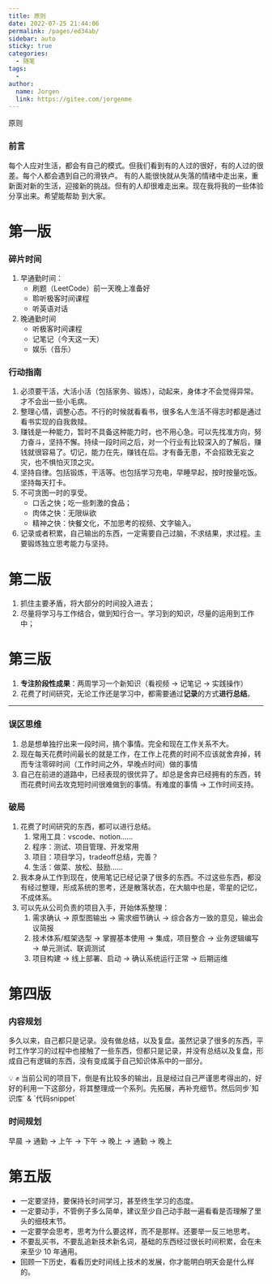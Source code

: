 ```yaml
---
title: 原则
date: 2022-07-25 21:44:06
permalink: /pages/ed34ab/
sidebar: auto
sticky: true
categories:
  - 随笔
tags:
  - 
author: 
  name: Jorgen
  link: https://gitee.com/jorgenme
---
```

原则

### 前言
每个人应对生活，都会有自己的模式。但我们看到有的人过的很好，有的人过的很差。每个人都会遇到自己的滑铁卢。
有的人能很快就从失落的情绪中走出来，重新面对新的生活，迎接新的挑战。但有的人却很难走出来。现在我将我的一些体验分享出来。希望能帮助
到大家。

<!-- more -->

# 第一版

### 碎片时间

1. 早通勤时间：
    - 刷题（LeetCode）前一天晚上准备好
    - 聆听极客时间课程
    - 听英语对话
2. 晚通勤时间
    - 听极客时间课程
    - 记笔记（今天这一天）
    - 娱乐（音乐）

### 行动指南

1. 必须要干活，大活小活（包括家务、锻炼），动起来，身体才不会觉得异常。才不会出一些小毛病。
2. 整理心情，调整心态。不行的时候就看看书，很多名人生活不得志时都是通过看书实现的自我救赎。
3. 赚钱是一种能力，暂时不具备这种能力时，也不用心急。可以先找准方向，努力奋斗，坚持不懈。持续一段时间之后，对一个行业有比较深入的了解后，赚钱就很容易了。切记，能力在先，赚钱在后。才有备无患，不会招致无妄之灾，也不惧怕灭顶之灾。
4. 坚持自律。包括锻炼，干活等。也包括学习充电，早睡早起，按时按量吃饭。坚持每天打卡。
5. 不可贪图一时的享受。
    - 口舌之快；吃一些刺激的食品；
    - 肉体之快：无限纵欲
    - 精神之快：快餐文化，不加思考的视频、文字输入。
6. 记录或者积累，自己输出的东西，一定需要自己过脑，不求结果，求过程。主要锻炼独立思考能力与坚持。


#  第二版
1. 抓住主要矛盾，将大部分的时间投入进去；
2. 尽量将学习与工作结合，做到知行合一。学习到的知识，尽量的运用到工作中；

# 第三版
1. **专注阶段性成果**：两周学习一个新知识（看视频 → 记笔记 → 实践操作）
2. 花费了时间研究，无论工作还是学习中，都需要通过**记录**的方式**进行总结**。

---

### 误区思维

1. 总是想单独拧出来一段时间，搞个事情。完全和现在工作关系不大。
2. 现在每天花费时间最长的就是工作，在工作上花费的时间不应该就舍弃掉，转而专注零碎时间（工作时间之外，早晚点时间）做的事情
3. 自己在前进的道路中，已经表现的很优异了。却总是舍弃已经拥有的东西，转而花费时间去攻克短时间很难做到的事情。有难度的事情 → 工作时间支持。

### 破局

1. 花费了时间研究的东西，都可以进行总结。
    1. 常用工具：vscode、notion......
    2. 程序：测试、项目管理、开发常用
    3. 项目：项目学习，tradeoff总结，完善？
    4. 生活：做菜、放松、鼓励......
2. 我本身从工作到现在，使用笔记已经记录了很多的东西。不过这些东西，都没有经过整理，形成系统的思考，还是散落状态，在大脑中也是，零星的记忆，不成体系。
3. 可以先从公司负责的项目入手，开始体系整理：
    1. 需求确认 → 原型图输出 → 需求细节确认 → 综合各方一致的意见，输出会议简报 
    2. 技术体系/框架选型 → 掌握基本使用 → 集成，项目整合 → 业务逻辑编写 → 单元测试、联调测试
    3. 项目构建 → 线上部署、启动 → 确认系统运行正常 → 后期运维

# 第四版
### 内容规划

多久以来，自己都只是记录。没有做总结，以及复盘。虽然记录了很多的东西，平时工作学习的过程中也接触了一些东西，但都只是记录，并没有总结以及复盘，形成自己有逻辑的东西，没有变成属于自己知识体系中的一部分。

<aside>
💡 ✊ 当前公司的项目下，倒是有比较多的输出，且是经过自己严谨思考得出的，好好的利用一下这部分，将其整理成一个系列。先拓展，再补充细节。然后同步`知识库` & `代码snippet`

</aside>

### 时间规划

早晨 → 通勤 → 上午 → 下午 → 晚上 → 通勤 → 晚上

# 第五版
- 一定要坚持，要保持长时间学习，甚至终生学习的态度。
- 一定要动手，不管例子多么简单，建议至少自己动手敲一遍看看是否理解了里头的细枝末节。
- 一定要学会思考，思考为什么要这样，而不是那样。还要举一反三地思考。
- 不要乱买书，不要乱追新技术新名词，基础的东西经过很长时间积累，会在未来至少 10 年通用。
- 回顾一下历史，看看历史时间线上技术的发展，你才能明白明天会是什么样的。

